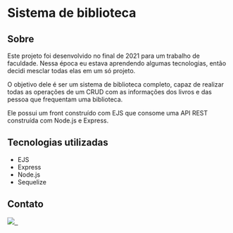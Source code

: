 # Sistema de biblioteca

## Sobre

Este projeto foi desenvolvido no final de 2021 para um trabalho de faculdade. Nessa época eu estava aprendendo algumas tecnologias, então decidi mesclar todas elas em um só projeto.

O objetivo dele é ser um sistema de biblioteca completo, capaz de realizar todas as operações de um CRUD com as informações dos livros e das pessoa que frequentam uma biblioteca.

Ele possui um front construído com EJS que consome uma API REST construída com Node.js e Express.

## Tecnologias utilizadas

* EJS
* Express
* Node.js
* Sequelize

## Contato

<a href="https://www.linkedin.com/in/matheus-konrad-xavier-b62b841b8/">
<img src="https://img.shields.io/badge/LinkedIn-0077B5?style=for-the-badge&logo=linkedin&logoColor=white">
</a>
<a href="https://www.instagram.com/matheus_konradx/">
<img src="https://img.shields.io/badge/Instagram-E4405F?style=for-the-badge&logo=instagram&logoColor=white" alt="">
</a>
<a href="mailto:matheuskonradxavier@hotmail.com">
<img src="https://img.shields.io/badge/Microsoft_Outlook-0078D4?style=for-the-badge&logo=microsoft-outlook&logoColor=white" alt="">
</a>
